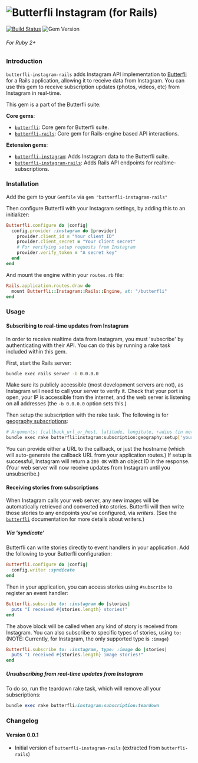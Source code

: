 ![Butterfli](http://cdn.delner.com/www/images/projects/butterfli/logo_small.svg)
Instagram (for Rails)
==========

[![Build Status](https://travis-ci.org/delner/butterfli-instagram-rails.svg?branch=master)](https://travis-ci.org/delner/butterfli-instagram-rails) ![Gem Version](https://img.shields.io/gem/v/butterfli-instagram-rails.svg?maxAge=2592000)
###### *For Ruby 2+*

### Introduction

`butterfli-instagram-rails` adds Instagram API implementation to [Butterfli](https://github.com/delner/butterfli) for a Rails application, allowing it to receive data from Instagram. You can use this gem to receive subscription updates (photos, videos, etc) from Instagram in real-time.

This gem is a part of the Butterfli suite:

**Core gems**:
 - [`butterfli`](https://github.com/delner/butterfli): Core gem for Butterfli suite.
 - [`butterfli-rails`](https://github.com/delner/butterfli-rails): Core gem for Rails-engine based API interactions.

**Extension gems**:
 - [`butterfli-instagram`](https://github.com/delner/butterfli-instagram): Adds Instagram data to the Butterfli suite.
 - [`butterfli-instagram-rails`](https://github.com/delner/butterfli-instagram-rails): Adds Rails API endpoints for realtime-subscriptions.

### Installation

Add the gem to your `Gemfile` via `gem "butterfli-instagram-rails"`

Then configure Butterfli with your Instagram settings, by adding this to an initializer:

```ruby
Butterfli.configure do |config|
  config.provider :instagram do |provider|
    provider.client_id = "Your client ID"
    provider.client_secret = "Your client secret"
    # For verifying setup requests from Instagram
    provider.verify_token = "A secret key" 
  end
end
```

And mount the engine within your `routes.rb` file:

```ruby
Rails.application.routes.draw do
  mount Butterfli::Instagram::Rails::Engine, at: "/butterfli"
end
```

### Usage

#### Subscribing to real-time updates from Instagram

In order to receive realtime data from Instagram, you must 'subscribe' by authenticating with their API. You can do this by running a rake task included within this gem.

First, start the Rails server: 
```bash
bundle exec rails server -b 0.0.0.0
```

Make sure its publicly accessible (most development servers are not), as Instagram will need to call your server to verify it. Check that your port is open, your IP is accessible from the internet, and the web server is listening on all addresses (the `-b 0.0.0.0` option sets this.)

Then setup the subscription with the rake task. The following is for [geography subscriptions](https://instagram.com/developer/realtime/):
```bash
# Arguments: [callback_url_or_host, latitude, longitute, radius (in meters)]
bundle exec rake butterfli:instagram:subscription:geography:setup['yourhost.com',40.782956,-73.972106,5000]
```

You can provide either a URL to the callback, or just the hostname (which will auto-generate the callback URL from your application routes.) If setup is successful, Instagram will return a `200 OK` with an object ID in the response. (Your web server will now receive updates from Instagram until you unsubscribe.)

#### Receiving stories from subscriptions

When Instagram calls your web server, any new images will be automatically retrieved and converted into stories. Butterfli will then write those stories to any endpoints you've configured, via *writers*. (See the [`butterfli`](https://github.com/delner/butterfli) documentation for more details about writers.)

##### Via 'syndicate'

Butterfli can write stories directly to event handlers in your application. Add the following to your Butterfli configuration:

```ruby
Butterfli.configure do |config|
  config.writer :syndicate
end
```

Then in your application, you can access stories using `#subscribe` to register an event handler:
```ruby
Butterfli.subscribe to: :instagram do |stories|
  puts "I received #{stories.length} stories!"
end
```

The above block will be called when any kind of story is received from Instagram. You can also subscribe to specific types of stories, using `to:` (NOTE: Currently, for Instagram, the only supported type is `:image`)
```ruby
Butterfli.subscribe to: :instagram, type: :image do |stories|
  puts "I received #{stories.length} image stories!"
end
```

##### Unsubscribing from real-time updates from Instagram

To do so, run the teardown rake task, which will remove all your subscriptions:
```ruby
bundle exec rake butterfli:instagram:subscription:teardown
```

### Changelog

#### Version 0.0.1

 - Initial version of `butterfli-instagram-rails` (extracted from `butterfli-rails`)
